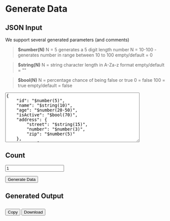 # Generate Data

## JSON Input
We support several generated parameters (and comments)

> **$number(N)**
> N = 5 generates a 5 digit length number
> N = 10-100 - generates number in range between 10 to 100
> empty/default = 0

> **$string(N)**
> N = string character length in A-Za-z format
> empty/default = ""

> **$bool(N)**
> N = percentage chance of being false or true
> 0 = false
> 100 = true
> empty/default = false

<textarea id="json-input" placeholder="Enter JSON object here" rows="10" cols="50">{
    "id": "$number(5)",
    "name": "$string(10)",
    "age": "$number(20-50)",
    "isActive": "$bool(70)",
    "address": {
        "street": "$string(15)",
        "number": "$number(3)",
        "zip": "$number(5)"
    },
    "tags": [
        "$string(8)",
        "$string(6)",
        "$string(12)"
    ],
    "metadata": {
        "createdAt": "$number(13)",  // Example timestamp in milliseconds
        "updatedAt": "$number(13)"
    },
    "preferences": {
        "newsletter": "$bool(50)",
        "notifications": "$bool(30)"
    }
}</textarea>

## Count
<input type="number" id="object-count" placeholder="Enter count" min="1" value="1">

<button id="generate-button" class="button-styled">Generate Data</button>

## Generated Output
<div id="output-container" style="font-size: small;">
    <pre class="code-output limited-height"></pre>
    <button id="copy-button" class="button-styled">Copy</button>
    <button id="download-button" class="button-styled">Download</button>
</div>


<script>
    function showNotification(message, color) {
        const notificationsContainer = document.getElementById('notifications-container');
        const notification = document.createElement('div');
        notification.className = `notification ${color}`;
        notification.innerHTML = `
            <span>${message}</span>
            <span class="close-btn">&times;</span>
        `;

        notificationsContainer.appendChild(notification);

        const closeBtn = notification.querySelector('.close-btn');
        closeBtn.addEventListener('click', () => {
            notificationsContainer.removeChild(notification);
        });

        setTimeout(() => {
            if (notificationsContainer.contains(notification)) {
                notificationsContainer.removeChild(notification);
            }
        }, 120000); // 2 minutes
    }

    function stripJsonComments(jsonString) {
        return jsonString.replace(/\/\/.*|\/\*[\s\S]*?\*\//g, '');
    }

    function generateData() {
        const jsonInput = document.querySelector('textarea#json-input').value;
        const count = document.getElementById('object-count').value;
        let parsedData;

        try {
            const strippedJson = stripJsonComments(jsonInput);
            parsedData = JSON.parse(strippedJson);
        } catch (error) {
            showNotification('Invalid JSON input', 'red');
            return;
        }

        const generatedData = [];
        for (let i = 0; i < count; i++) {
            generatedData.push(processObject(parsedData));
        }

        const output = JSON.stringify(generatedData, null, 2);
        const outputContainer = document.getElementById('output-container');
        const outputElement = outputContainer.querySelector('pre.code-output');
        outputElement.textContent = output;
        console.log('Output Element:', outputElement);
        console.log('Generated Output:', output);
    }

    function processObject(obj) {
        if (Array.isArray(obj)) {
            return obj.map(item => processObject(item));
        } else if (typeof obj === 'object' && obj !== null) {
            const result = {};
            for (const key in obj) {
                if (obj.hasOwnProperty(key)) {
                    result[key] = processValue(obj[key]);
                }
            }
            return result;
        } else {
            return obj;
        }
    }

    function processValue(value) {
        if (typeof value === 'string') {
            const numberMatch = value.match(/^\$number\(([^)]*)\)$/);
            const boolMatch = value.match(/^\$bool\(([^)]*)\)$/);
            const stringMatch = value.match(/^\$string\(([^)]*)\)$/);

            if (numberMatch) {
                return generateNumber(numberMatch[1]);
            } else if (boolMatch) {
                return generateBool(boolMatch[1]);
            } else if (stringMatch) {
                return generateString(stringMatch[1]);
            }
        } else if (Array.isArray(value)) {
            return value.map(item => processValue(item));
        } else if (typeof value === 'object' && value !== null) {
            return processObject(value);
        }
        return value;
    }

    function generateNumber(params) {
        if (params.includes('-')) {
            const [min, max] = params.split('-').map(Number);
            return Math.floor(Math.random() * (max - min + 1)) + min;
        } else if (params.length > 0) {
            return Math.floor(Math.random() * Math.pow(10, params.length));
        } else {
            return 0;
        }
    }

    function generateBool(params) {
        const probability = Number(params);
        return Math.random() * 100 < probability;
    }

    function generateString(params) {
        const length = Number(params) || 0;
        let result = '';
        const characters = 'ABCDEFGHIJKLMNOPQRSTUVWXYZabcdefghijklmnopqrstuvwxyz';
        for (let i = 0; i < length; i++) {
            result += characters.charAt(Math.floor(Math.random() * characters.length));
        }
        return result;
    }

    function copyToClipboard() {
        const outputContainer = document.getElementById('output-container');
        const outputElement = outputContainer.querySelector('pre.code-output').textContent;
        navigator.clipboard.writeText(outputElement).then(() => {
            showNotification('Copied to clipboard', 'blue');
        }, (err) => {
            showNotification('Failed to copy', 'red');
        });
    }

    function downloadOutput() {
        const outputContainer = document.getElementById('output-container');
        const outputElement = outputContainer.querySelector('pre.code-output').textContent;
        const blob = new Blob([outputElement], { type: 'application/json' });
        const url = URL.createObjectURL(blob);
        const a = document.createElement('a');
        a.href = url;
        a.download = 'generated-data.json';
        document.body.appendChild(a);
        a.click();
        document.body.removeChild(a);
        URL.revokeObjectURL(url);
    }

    document.getElementById('generate-button').addEventListener('click', generateData);
    document.getElementById('copy-button').addEventListener('click', copyToClipboard);
    document.getElementById('download-button').addEventListener('click', downloadOutput);
</script>